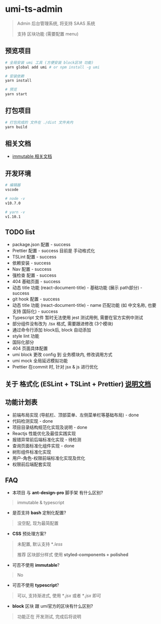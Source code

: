 # umi-ts-admin
> Admin 后台管理系统, 将支持 SAAS 系统
>
> 支持 区块功能 (需要配置 menu)

## 预览项目

```bash
# 全局安装 umi 工具 (方便安装 block区块 功能)
yarn global add umi # or npm install -g umi

# 安装依赖
yarn install

# 预览
yarn start
```

## 打包项目

```bash
# 打包完成的 文件在 ./dist 文件夹内
yarn build
```

## 相关文档
* [immutable 相关文档](./docs/immutable.md)

## 开发环境
```bash
# 编辑器
vscode

# node -v
v10.7.0

# yarn -v
v1.10.1
```


## TODO list
* package.json 配置 - success
* Prettier 配置 - success 目前是 手动格式化
* TSLint 配置 - success
* 依赖安装 - success
* Nav 配置 - success
* 强检查 配置 - success
* 404 基础页面 - success
* 动态 title 功能 (react-document-title) - 基础功能 (展示 path部分) - success
* git hook 配置 - success
* 动态 title 功能 (react-document-title) - name 匹配功能 (如 中文名称, 也要支持 国际化) - success
* Typescript 文件 暂时无法使用 jest 测试用例, 需要在官方实例中测试
* 部分组件没有改为 .tsx 格式, 需要跟进修改 (3个模块)
* 通过命令行添加 block后, block 自动添加
* style lint 功能
* 国际化部分
* 404 页面具体配置
* umi block 更改 config 到 业务模块内, 修改调用方式
* umi mock 全局延迟模拟功能
* Prettier 在commit 时, 针对 jsx & js 进行优化

## 关于 格式化 (ESLint + TSLint + Prettier) [说明文档](./docs/format.md)

## 功能计划表
* 前端布局实现 (导航栏、顶部菜单、左侧菜单栏等基础布局) - done
* 代码检测实现 - done
* 项目目录结构规范化实现及说明 - done
* Reactjs 性能优化及最佳实践实现
* 报错异常前后端标准化实现 - 待检测
* 查询页面标准化组件实现 - done
* 树形组件标准化实现
* 用户-角色-权限前端标准化实现及优化
* 权限前后端配套实现

## FAQ

* 本项目 与 **ant-design-pro** 脚手架 有什么区别?

> immutable & typescript

* 是否支持 **bash** 定制化配置?

> 没空配, 现为最简配置

* **CSS** 预处理方案?

> 未配置, 默认支持 **.less*
>
> 推荐 区块部分样式 使用 **styled-components + polished**

* 可否不使用 **immutable**?

> No

* 可否不使用 **typescript**?

> 可以, 支持渐进式, 使用 **.jsx* 或者 **.jsx* 即可

* **block** 区块 跟 umi官方的区块有什么区别?

> 功能正在 开发测试, 完成后将说明


